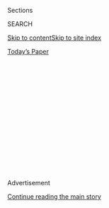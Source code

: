<div id="app">

<div>

<div>

<div>

<div class="NYTAppHideMasthead css-1q2w90k e1suatyy0">

<div class="section css-ui9rw0 e1suatyy2">

<div class="css-eph4ug er09x8g0">

<div class="css-6n7j50">

</div>

<span class="css-1dv1kvn">Sections</span>

<div class="css-10488qs">

<span class="css-1dv1kvn">SEARCH</span>

</div>

[Skip to content](#site-content)[Skip to site index](#site-index)

</div>

<div class="css-10698na e1huz5gh0">

</div>

</div>

<div id="masthead-bar-one" class="section hasLinks css-15hmgas e1csuq9d3">

<div class="css-uqyvli e1csuq9d0">

</div>

<div class="css-1uqjmks e1csuq9d1">

</div>

<div class="css-9e9ivx">

[](https://myaccount.nytimes.com/auth/login?response_type=cookie&client_id=vi)

</div>

<div class="css-1bvtpon e1csuq9d2">

[Today’s Paper](https://www.nytimes.com/section/todayspaper)

</div>

</div>

</div>

</div>

<div data-aria-hidden="false">

<div id="site-content" role="main">

<div>

<div class="css-1aor85t" style="opacity:0.000000001;z-index:-1;visibility:hidden">

<div class="css-1hqnpie">

<div class="css-epjblv">

<span class="css-17xtcya">[Opinion](/section/opinion)</span><span class="css-x15j1o">|</span><span class="css-fwqvlz">I’m
a Direct Descendant of Thomas Jefferson. Take Down His Memorial.</span>

</div>

<div class="css-k008qs">

<div class="css-1iwv8en">

<span class="css-18z7m18"></span>

<div>

</div>

</div>

<span class="css-1n6z4y">https://nyti.ms/38wl2iP</span>

<div class="css-1705lsu">

<div class="css-4xjgmj">

<div class="css-4skfbu" role="toolbar" data-aria-label="Social Media Share buttons, Save button, and Comments Panel with current comment count" data-testid="share-tools">

  - 
  - 
  - 
  - 
    
    <div class="css-6n7j50">
    
    </div>

  - 
  - 

</div>

</div>

</div>

</div>

</div>

</div>

<div id="NYT_TOP_BANNER_REGION" class="css-13pd83m">

</div>

<div id="top-wrapper" class="css-1sy8kpn">

<div id="top-slug" class="css-l9onyx">

Advertisement

</div>

[Continue reading the main story](#after-top)

<div class="ad top-wrapper" style="text-align:center;height:100%;display:block;min-height:250px">

<div id="top" class="place-ad" data-position="top" data-size-key="top">

</div>

</div>

<div id="after-top">

</div>

</div>

<div>

<div class="css-v5btjw etb61u70">

<div class="css-v05ibm etb61u71">

[Opinion](/section/opinion)

</div>

</div>

<div id="sponsor-wrapper" class="css-1hyfx7x">

<div id="sponsor-slug" class="css-19vbshk">

Supported by

</div>

[Continue reading the main story](#after-sponsor)

<div id="sponsor" class="ad sponsor-wrapper" style="text-align:center;height:100%;display:block">

</div>

<div id="after-sponsor">

</div>

</div>

<div class="css-186x18t">

</div>

<div class="css-1vkm6nb ehdk2mb0">

# I’m a Direct Descendant of Thomas Jefferson. Take Down His Memorial.

</div>

Monticello is shrine enough for a man who wrote that “all men are
created equal” and yet never did much to make those words come true.

<div class="css-18e8msd">

<div class="css-vp77d3 epjyd6m0">

<div class="css-1baulvz">

By <span class="css-1baulvz last-byline" itemprop="name">Lucian K.
Truscott IV</span>

<div class="css-8atqhb">

Mr. Truscott is a journalist.

</div>

</div>

</div>

  - July 6, 2020

  - 
    
    <div class="css-4xjgmj">
    
    <div class="css-pvvomx" role="toolbar" data-aria-label="Social Media Share buttons, Save button, and Comments Panel with current comment count" data-testid="share-tools">
    
      - 
      - 
      - 
      - 
        
        <div class="css-6n7j50">
        
        </div>
    
      - 
      - 
    
    </div>
    
    </div>

</div>

<div class="css-79elbk" data-testid="photoviewer-wrapper">

<div class="css-z3e15g" data-testid="photoviewer-wrapper-hidden">

</div>

<div class="css-1a48zt4 ehw59r15" data-testid="photoviewer-children">

![<span class="css-16f3y1r e13ogyst0" data-aria-hidden="true"> </span><span class="css-cnj6d5 e1z0qqy90" itemprop="copyrightHolder"><span class="css-1ly73wi e1tej78p0">Credit...</span><span><span>Illustration
by Mark Harris; Photographs by Benjamin F. Powelson, via the New York
Public Library, and duncan1890 and ZU\_09, via Getty
Images</span></span></span>](https://static01.nyt.com/images/2020/07/06/opinion/06truscott/06truscott-articleLarge.jpg?quality=75&auto=webp&disable=upscale)

</div>

</div>

</div>

<div class="section meteredContent css-1r7ky0e" name="articleBody" itemprop="articleBody">

<div class="css-1fanzo5 StoryBodyCompanionColumn">

<div class="css-53u6y8">

When my brother Frank and I were boys visiting our grandparents at their
home in Virginia, just outside of Washington, we used to heckle our
grandmother until she would drive us into town so we could visit the
Smithsonian museum on the Mall.

As we crossed the Potomac River on the 14th Street Bridge, the Jefferson
Memorial stood off to the left, overlooking the Tidal Basin. I don’t
remember ever visiting the memorial, even though it was just a short
walk from the museums. It was located on the Mall, along Jefferson
Drive, naturally.

We were surrounded by the history of Thomas Jefferson when we made those
visits to our grandparents. We would drive down to Charlottesville with
our grandmother to visit our great-aunts and our great-grandmother — and
they would take us up the mountain to Monticello and drop us off to play
in the house and on the grounds. They treated Monticello like it was the
family home, because in a way it was: They were great-granddaughters of
Jefferson. They had been born and grew up only a few miles away at a
family plantation, called Edgehill.

</div>

</div>

<div>

</div>

<div class="css-1fanzo5 StoryBodyCompanionColumn">

<div class="css-53u6y8">

I guess that’s why my brother and I, the great-grandsons, took the
Jefferson Memorial for granted. We had his ancestral home as a
playground. It was where all of our great-grandparents and great-aunts
and great-uncles were buried, and where one day, we were told, we would
be buried, too. We didn’t need the Jefferson Memorial. Monticello was
enough.

</div>

</div>

<div class="css-1fanzo5 StoryBodyCompanionColumn">

<div class="css-53u6y8">

It’s still enough. In fact, as a memorial to Jefferson himself, it’s
almost perfect. And that is why his memorial in Washington should be
taken down and replaced. Described by the National Park Service as “a
shrine to freedom,” it is anything but.

The memorial is a shrine to a man who during his lifetime owned more
than 600 slaves and had at least six children with one of them, Sally
Hemings. It’s a shrine to a man who famously wrote that “all men are
created equal” in the Declaration of Independence that founded this
nation — and yet never did much to make those words come true. Upon his
death, he did not free the people he enslaved, other than those in the
Hemings family, some of whom were his own children. He sold everyone
else to pay off his debts.

In fact, some of his white descendants, including his grandson Thomas
Jefferson Randolph, my great-great-great-great grandfather, fought in
the Civil War in defense of slavery. My great-grandmother lived with him
at Edgehill after she was born there in 1866. That is how close we are
not only to Jefferson but also to slavery. When we visited her as
children, there was only one dead man between my brother and me and
Thomas Jefferson.

I am the sixth-generation great-grandson of a slave owner. My cousins
from the Sally Hemings family are also the great-grandchildren of a
slave owner. But the difference is that our great-grandfather owned
their great-grandmother. My family owned their family. That is the
American history you will not learn when you visit the Jefferson
Memorial. But you will learn it when you visit Monticello: There’s now
an exhibit of Sally Hemings’s bedroom in her cavelike living quarters in
the south wing, a room my brother and I used to play in when we were
boys.

</div>

</div>

<div class="css-1fanzo5 StoryBodyCompanionColumn">

<div class="css-53u6y8">

A tour of Monticello these days will tell you that it was designed by
Jefferson and built by the people he enslaved; it will point out joinery
and furniture built by Sally’s brother, John Hemings. Today, there are
displays of rebuilt cabins and barns where those enslaved lived and
worked. At Monticello, you will learn the history of Jefferson, the man
who was president and wrote the Declaration of Independence, and you
will learn the history of Jefferson, the slave owner. Monticello is an
almost perfect memorial, because it reveals him with his moral failings
in full, an imperfect man, a flawed founder.

That’s why we don’t need the Jefferson Memorial to celebrate him. He
should not be honored with a bronze statue 19 feet tall, surrounded by a
colonnade of white marble. The time to honor the slave-owning founders
of our imperfect union is past. The ground, which should have moved long
ago, has at last shifted beneath us.

And it’s time to honor one of our founding mothers, a woman who fought
as an escaped slave to free those still enslaved, who fought as an armed
scout for the Union Army against the Confederacy — a woman who helped to
bring into being a more perfect union after slavery, a process that
continues to this day. In Jefferson’s place, there should be another
statue. It should be of Harriet Tubman.

To see a 19-foot-tall bronze statue of a Black woman, who was a slave
and also a patriot, in place of a white man who enslaved hundreds of men
and women is not erasing history. It’s telling the real history of
America.

</div>

</div>

<div id="opreaders-monuments" class="section interactive-content interactive-size-scoop css-174j8de">

## What new monuments would you like to see?

<div class="css-17ih8de interactive-body" data-sourceid="100000007204029">

<div id="formpreview" data-host="www.nytimes.com" data-formdata="{&quot;name&quot;:&quot;opreaders-monuments&quot;,&quot;headline&quot;:&quot;What new monuments would you like to see? &quot;,&quot;addendum&quot;:null,&quot;autoreplyBlastId&quot;:null,&quot;slug&quot;:&quot;opreaders-monuments&quot;,&quot;fields&quot;:[{&quot;textArea&quot;:&quot;&quot;,&quot;rows&quot;:10,&quot;lengthUnit&quot;:&quot;&quot;,&quot;isRequired&quot;:true,&quot;readOnly&quot;:false,&quot;helperText&quot;:&quot;&quot;,&quot;deletable&quot;:true,&quot;fieldType&quot;:&quot;TextAreaField&quot;,&quot;_id&quot;:&quot;5ef0f630331f040017fd4ffd&quot;,&quot;primaryText&quot;:&quot;Which historical figures or events do you think are missing from the national landscape? What new monuments would you like to see erected, and why?&quot;,&quot;secondaryText&quot;:&quot;&quot;,&quot;attributeSlug&quot;:&quot;f5ef0f630331f040017fd4ffd_text&quot;,&quot;id&quot;:&quot;5ef0f630331f040017fd4ffd&quot;,&quot;isNew&quot;:false},{&quot;isRequired&quot;:true,&quot;readOnly&quot;:false,&quot;helperText&quot;:&quot;Name field is required for all forms because of data governance regulations.&quot;,&quot;deletable&quot;:false,&quot;fieldType&quot;:&quot;IdentityTextField&quot;,&quot;_id&quot;:&quot;5ef0f630331f040017fd4ffe&quot;,&quot;primaryText&quot;:&quot;What is your full name and age? &quot;,&quot;secondaryText&quot;:&quot;&quot;,&quot;attributeSlug&quot;:&quot;f5ef0f630331f040017fd4ffe_identity&quot;,&quot;id&quot;:&quot;5ef0f630331f040017fd4ffe&quot;,&quot;isNew&quot;:false},{&quot;isRequired&quot;:true,&quot;readOnly&quot;:false,&quot;helperText&quot;:&quot;Email field is required for all forms because of data governance regulations.&quot;,&quot;deletable&quot;:false,&quot;fieldType&quot;:&quot;EmailField&quot;,&quot;_id&quot;:&quot;5ef0f630331f040017fd4fff&quot;,&quot;primaryText&quot;:&quot;What is your email address in case we have a question about your submission?&quot;,&quot;attributeSlug&quot;:&quot;email_identity&quot;,&quot;id&quot;:&quot;5ef0f630331f040017fd4fff&quot;,&quot;isNew&quot;:false},{&quot;text&quot;:&quot;Continue&quot;,&quot;isRequired&quot;:false,&quot;readOnly&quot;:false,&quot;helperText&quot;:&quot;&quot;,&quot;deletable&quot;:true,&quot;fieldType&quot;:&quot;CurtainField&quot;,&quot;_id&quot;:&quot;5ef0f9dfc16fd900171090b0&quot;,&quot;primaryText&quot;:&quot;&quot;,&quot;secondaryText&quot;:&quot;&quot;,&quot;attributeSlug&quot;:&quot;f5ef0f9dfc16fd900171090b0_text&quot;,&quot;id&quot;:&quot;5ef0f9dfc16fd900171090b0&quot;,&quot;isNew&quot;:false},{&quot;textInput&quot;:&quot;&quot;,&quot;inputType&quot;:&quot;text&quot;,&quot;isRequired&quot;:true,&quot;readOnly&quot;:false,&quot;helperText&quot;:&quot;&quot;,&quot;deletable&quot;:true,&quot;fieldType&quot;:&quot;TextInputField&quot;,&quot;_id&quot;:&quot;5ef24cec331f040017fd5003&quot;,&quot;primaryText&quot;:&quot;Where do you live?&quot;,&quot;secondaryText&quot;:&quot;&quot;,&quot;attributeSlug&quot;:&quot;f5ef24cec331f040017fd5003_text&quot;,&quot;id&quot;:&quot;5ef24cec331f040017fd5003&quot;,&quot;isNew&quot;:false}],&quot;fieldOrder&quot;:[&quot;5ef0f630331f040017fd4ffd&quot;,&quot;5ef0f9dfc16fd900171090b0&quot;,&quot;5ef0f630331f040017fd4ffe&quot;,&quot;5ef24cec331f040017fd5003&quot;,&quot;5ef0f630331f040017fd4fff&quot;],&quot;isOpen&quot;:true,&quot;sourcepoolOptin&quot;:false,&quot;closedMessage&quot;:&quot;Sorry, but this form is no longer accepting submissions.&quot;,&quot;thanksMessage&quot;:&quot;Thank you for your submission.&quot;,&quot;suppressHed&quot;:[],&quot;newsletterSignupEnabled&quot;:false,&quot;newsletterSignupHeading&quot;:null,&quot;newsletterSignupSummary&quot;:null,&quot;newsletterSignupProductCode&quot;:null,&quot;newsletterSignupConfirmation&quot;:null,&quot;mediaExportEnabled&quot;:false,&quot;mediaExportSlug&quot;:&quot;attribute&quot;}">

</div>

</div>

</div>

<div class="css-1fanzo5 StoryBodyCompanionColumn">

<div class="css-53u6y8">

Lucian K. Truscott IV
([@LucianKTruscott](https://twitter.com/LucianKTruscott)) is a novelist
and a columnist for Salon.

</div>

</div>

<div>

</div>

<div class="css-1fanzo5 StoryBodyCompanionColumn">

<div class="css-53u6y8">

*The Times is committed to publishing* [*a diversity of
letters*](https://www.nytimes.com/2019/01/31/opinion/letters/letters-to-editor-new-york-times-women.html)
*to the editor. We’d like to hear what you think about this or any of
our articles. Here are some*
[*tips*](https://help.nytimes.com/hc/en-us/articles/115014925288-How-to-submit-a-letter-to-the-editor)*.
And here’s our email:*
[*letters@nytimes.com*](mailto:letters@nytimes.com)*.*

*Follow The New York Times Opinion section on*
[*Facebook*](https://www.facebook.com/nytopinion)*,* [*Twitter
(@NYTopinion)*](http://twitter.com/NYTOpinion) *and*
[*Instagram*](https://www.instagram.com/nytopinion/)*.*

</div>

</div>

</div>

<div>

</div>

<div>

</div>

<div>

</div>

<div>

<div id="bottom-wrapper" class="css-1ede5it">

<div id="bottom-slug" class="css-l9onyx">

Advertisement

</div>

[Continue reading the main story](#after-bottom)

<div id="bottom" class="ad bottom-wrapper" style="text-align:center;height:100%;display:block;min-height:90px">

</div>

<div id="after-bottom">

</div>

</div>

</div>

</div>

</div>

## Site Index

<div>

</div>

## Site Information Navigation

  - [© <span>2020</span> <span>The New York Times
    Company</span>](https://help.nytimes.com/hc/en-us/articles/115014792127-Copyright-notice)

<!-- end list -->

  - [NYTCo](https://www.nytco.com/)
  - [Contact
    Us](https://help.nytimes.com/hc/en-us/articles/115015385887-Contact-Us)
  - [Work with us](https://www.nytco.com/careers/)
  - [Advertise](https://nytmediakit.com/)
  - [T Brand Studio](http://www.tbrandstudio.com/)
  - [Your Ad
    Choices](https://www.nytimes.com/privacy/cookie-policy#how-do-i-manage-trackers)
  - [Privacy](https://www.nytimes.com/privacy)
  - [Terms of
    Service](https://help.nytimes.com/hc/en-us/articles/115014893428-Terms-of-service)
  - [Terms of
    Sale](https://help.nytimes.com/hc/en-us/articles/115014893968-Terms-of-sale)
  - [Site Map](https://spiderbites.nytimes.com)
  - [Help](https://help.nytimes.com/hc/en-us)
  - [Subscriptions](https://www.nytimes.com/subscription?campaignId=37WXW)

</div>

</div>

</div>

</div>
